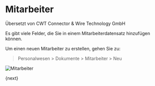 # Mitarbeiter

<span class="text-muted contributed-by">Übersetzt von CWT Connector & Wire Technology GmbH</span> 

Es gibt viele Felder, die Sie in einem Mitarbeiterdatensatz hinzufügen können.

Um einen neuen Mitarbeiter zu erstellen, gehen Sie zu:

> Personalwesen > Dokumente > Mitarbeiter > Neu

<img class="screenshot" alt="Mitarbeiter" src="{{docs_base_url}}/assets/img/human-resources/employee.png">

{next}

